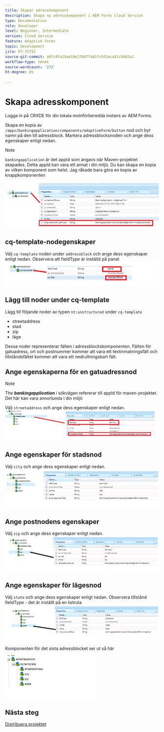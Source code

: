 ```yaml
---
title: Skapar adresskomponent
description: Skapa ny adresskomponent i AEM Forms Cloud Service
type: Documentation
role: Developer
level: Beginner, Intermediate
version: Cloud Service
feature: Adaptive Forms
topic: Development
jira: KT-15752
source-git-commit: a8fc8fa19ae19e27b07fa81fc931eca51cb982a1
workflow-type: tm+mt
source-wordcount: '272'
ht-degree: 0%

---
```



# Skapa adresskomponent

Logga in på CRXDE för din lokala molnförberedda instans av AEM Forms.

Skapa en kopia av ``/apps/bankingapplication/components/adaptiveForm/button`` nod och byt namn på den till adressblock. Markera adressblocksnoden och ange dess egenskaper enligt nedan.

>[!NOTE]
>
> ``bankingapplication`` är det appId som angavs när Maven-projektet skapades. Detta appId kan vara ett annat i din miljö. Du kan skapa en kopia av vilken komponent som helst. Jag råkade bara göra en kopia av knappkomponenten


![address-bloc](assets/address-properties.png)

## cq-template-nodegenskaper

Välj ``cq-template`` noden under ``addressblock`` och ange dess egenskaper enligt nedan. Observera att fieldType är inställd på panel
![cq-template](assets/cq-template.png)

## Lägg till noder under cq-template

Lägg till följande noder av typen ``nt:unstructured`` under ``cq-template``

* streetaddress
* stad
* zip
* läge

Dessa noder representerar fälten i adressblockskomponenten. Fälten för gatuadress, ort och postnummer kommer att vara ett textinmatningsfält och tillståndsfältet kommer att vara ett nedrullningsbart fält.

## Ange egenskaperna för en gatuadressnod

>[!NOTE]
>
> The **_bankingapplication_** i sökvägen refererar till appId för maven-projektet. Det här kan vara annorlunda i din miljö

Välj ``streetaddress`` och ange dess egenskaper enligt nedan.
![gatuadress](assets/streetaddress.png)

## Ange egenskaper för stadsnod

Välj ``city`` och ange dess egenskaper enligt nedan.
![stad](assets/city.png)

## Ange postnodens egenskaper

Välj ``zip`` och ange dess egenskaper enligt nedan.
![zip](assets/zip.png)

## Ange egenskaper för lägesnod

Välj ``state`` och ange dess egenskaper enligt nedan. Observera tillstånd fieldType - det är inställt på en listruta
![läge](assets/state.png)

Komponenten för det sista adressblocket ser ut så här

![slutadress](assets/crx-address-block.png)

## Nästa steg

[Distribuera projektet](./deploy-your-project.md)




